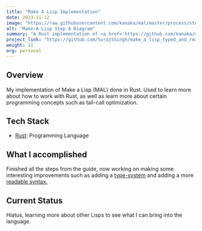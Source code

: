 ```yaml
---
title: "Make A Lisp Implementation"
date: 2023-11-12
image: "https://raw.githubusercontent.com/kanaka/mal/master/process/stepA_mal.png"
alt: "Make-A-Lisp Step A Diagram"
summary: "A Rust implementation of <a href='https://github.com/kanaka/mal'>mal - Make a Lisp</a> (a Clojure inspired lisp)."
project_link: "https://github.com/SurajSSingh/make_a_lisp_typed_and_readable"
weight: 11
org: personal
---
```


## Overview

My implementation of Make a Lisp (MAL) done in Rust. Used to learn more about
how to work with Rust, as well as learn more about certain programming concepts
such as tail-call optimization.

## Tech Stack

- [Rust](https://www.rust-lang.org/): Programming Language

## What I accomplished

Finished all the steps from the guide, now working on making some interesting
improvements such as adding a
<a href='https://alhassy.com/TypedLisp.html'>type-system</a> and adding a more
<a href='https://readable.sourceforge.io/'>readable syntax.</a>

## Current Status

Hiatus, learning more about other Lisps to see what I can bring into the
language.
